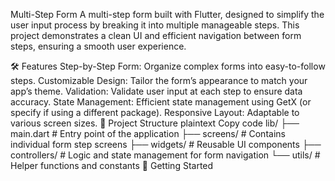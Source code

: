 Multi-Step Form
A multi-step form built with Flutter, designed to simplify the user input process by breaking it into multiple manageable steps. This project demonstrates a clean UI and efficient navigation between form steps, ensuring a smooth user experience.

🛠️ Features
Step-by-Step Form: Organize complex forms into easy-to-follow steps.
Customizable Design: Tailor the form’s appearance to match your app’s theme.
Validation: Validate user input at each step to ensure data accuracy.
State Management: Efficient state management using GetX (or specify if using a different package).
Responsive Layout: Adaptable to various screen sizes.
📂 Project Structure
plaintext
Copy code
lib/
├── main.dart            # Entry point of the application
├── screens/             # Contains individual form step screens
├── widgets/             # Reusable UI components
├── controllers/         # Logic and state management for form navigation
└── utils/               # Helper functions and constants
🚀 Getting Started
